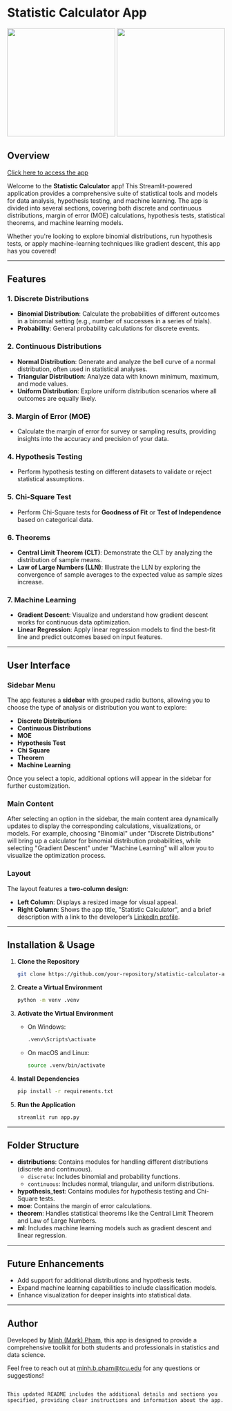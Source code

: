 # Statistic Calculator App
<p align="center">
  <img src="https://github.com/user-attachments/assets/9006cf8f-1e73-4299-a713-5f5cfa06d84f" width="250"/>
  <img src="https://github.com/user-attachments/assets/bb628bdb-bbdd-4677-87a3-9e8d1b8f5e6b" width="250"/>
</p>

## Overview
[Click here to access the app](https://stats-calculator.streamlit.app/)

Welcome to the **Statistic Calculator** app! This Streamlit-powered application provides a comprehensive suite of statistical tools and models for data analysis, hypothesis testing, and machine learning. The app is divided into several sections, covering both discrete and continuous distributions, margin of error (MOE) calculations, hypothesis tests, statistical theorems, and machine learning models.

Whether you're looking to explore binomial distributions, run hypothesis tests, or apply machine-learning techniques like gradient descent, this app has you covered!

---

## Features

### 1. **Discrete Distributions**
   - **Binomial Distribution**: Calculate the probabilities of different outcomes in a binomial setting (e.g., number of successes in a series of trials).
   - **Probability**: General probability calculations for discrete events.

### 2. **Continuous Distributions**
   - **Normal Distribution**: Generate and analyze the bell curve of a normal distribution, often used in statistical analyses.
   - **Triangular Distribution**: Analyze data with known minimum, maximum, and mode values.
   - **Uniform Distribution**: Explore uniform distribution scenarios where all outcomes are equally likely.

### 3. **Margin of Error (MOE)**
   - Calculate the margin of error for survey or sampling results, providing insights into the accuracy and precision of your data.

### 4. **Hypothesis Testing**
   - Perform hypothesis testing on different datasets to validate or reject statistical assumptions.

### 5. **Chi-Square Test**
   - Perform Chi-Square tests for **Goodness of Fit** or **Test of Independence** based on categorical data.

### 6. **Theorems**
   - **Central Limit Theorem (CLT)**: Demonstrate the CLT by analyzing the distribution of sample means.
   - **Law of Large Numbers (LLN)**: Illustrate the LLN by exploring the convergence of sample averages to the expected value as sample sizes increase.

### 7. **Machine Learning**
   - **Gradient Descent**: Visualize and understand how gradient descent works for continuous data optimization.
   - **Linear Regression**: Apply linear regression models to find the best-fit line and predict outcomes based on input features.

---

## User Interface

### Sidebar Menu

The app features a **sidebar** with grouped radio buttons, allowing you to choose the type of analysis or distribution you want to explore:
- **Discrete Distributions**
- **Continuous Distributions**
- **MOE**
- **Hypothesis Test**
- **Chi Square**
- **Theorem**
- **Machine Learning**

Once you select a topic, additional options will appear in the sidebar for further customization.

### Main Content

After selecting an option in the sidebar, the main content area dynamically updates to display the corresponding calculations, visualizations, or models. For example, choosing "Binomial" under "Discrete Distributions" will bring up a calculator for binomial distribution probabilities, while selecting "Gradient Descent" under "Machine Learning" will allow you to visualize the optimization process.

### Layout

The layout features a **two-column design**:
- **Left Column**: Displays a resized image for visual appeal.
- **Right Column**: Shows the app title, "Statistic Calculator", and a brief description with a link to the developer’s [LinkedIn profile](https://www.linkedin.com/in/minhbphamm/).

---

## Installation & Usage

1. **Clone the Repository**
   ```bash
   git clone https://github.com/your-repository/statistic-calculator-app.git
   ```

2. **Create a Virtual Environment**
   ```bash
   python -m venv .venv
   ```

3. **Activate the Virtual Environment**
   - On Windows:
     ```bash
     .venv\Scripts\activate
     ```
   - On macOS and Linux:
     ```bash
     source .venv/bin/activate
     ```

4. **Install Dependencies**
   ```bash
   pip install -r requirements.txt
   ```

5. **Run the Application**
   ```bash
   streamlit run app.py
   ```
---

## Folder Structure

- **distributions**: Contains modules for handling different distributions (discrete and continuous).
  - `discrete`: Includes binomial and probability functions.
  - `continuous`: Includes normal, triangular, and uniform distributions.
- **hypothesis_test**: Contains modules for hypothesis testing and Chi-Square tests.
- **moe**: Contains the margin of error calculations.
- **theorem**: Handles statistical theorems like the Central Limit Theorem and Law of Large Numbers.
- **ml**: Includes machine learning models such as gradient descent and linear regression.

---

## Future Enhancements

- Add support for additional distributions and hypothesis tests.
- Expand machine learning capabilities to include classification models.
- Enhance visualization for deeper insights into statistical data.

---

## Author

Developed by [Minh (Mark) Pham](https://www.linkedin.com/in/minhbphamm/), this app is designed to provide a comprehensive toolkit for both students and professionals in statistics and data science.

Feel free to reach out at minh.b.pham@tcu.edu for any questions or suggestions!
```

This updated README includes the additional details and sections you specified, providing clear instructions and information about the app.
